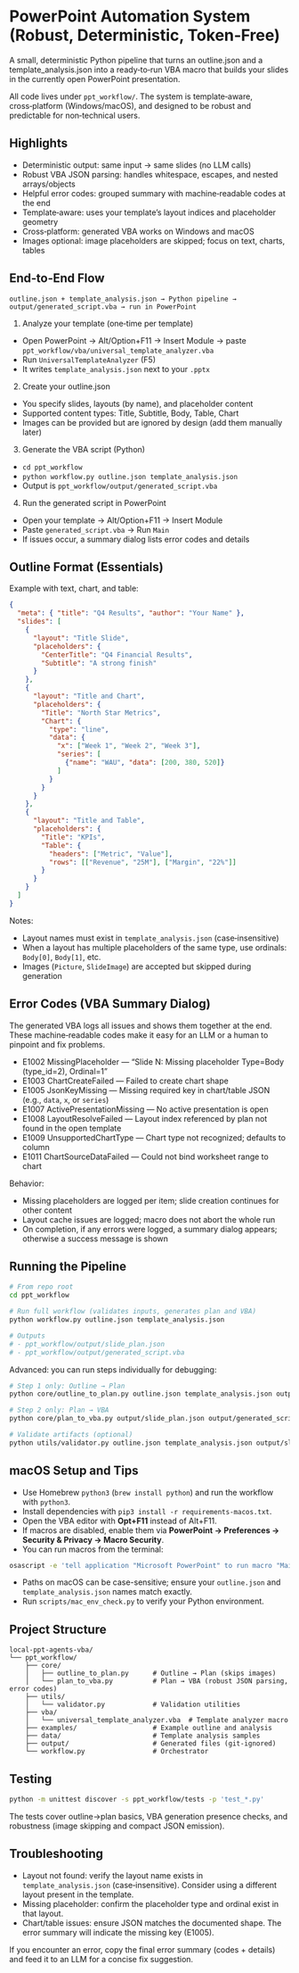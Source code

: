 # PowerPoint Automation System (Robust, Deterministic, Token‑Free)

A small, deterministic Python pipeline that turns an outline.json and a template_analysis.json into a ready‑to‑run VBA macro that builds your slides in the currently open PowerPoint presentation.

All code lives under `ppt_workflow/`. The system is template‑aware, cross‑platform (Windows/macOS), and designed to be robust and predictable for non‑technical users.

## Highlights

- Deterministic output: same input → same slides (no LLM calls)
- Robust VBA JSON parsing: handles whitespace, escapes, and nested arrays/objects
- Helpful error codes: grouped summary with machine‑readable codes at the end
- Template‑aware: uses your template’s layout indices and placeholder geometry
- Cross‑platform: generated VBA works on Windows and macOS
- Images optional: image placeholders are skipped; focus on text, charts, tables

## End‑to‑End Flow

```
outline.json + template_analysis.json → Python pipeline → output/generated_script.vba → run in PowerPoint
```

1) Analyze your template (one‑time per template)
- Open PowerPoint → Alt/Option+F11 → Insert Module → paste `ppt_workflow/vba/universal_template_analyzer.vba`
- Run `UniversalTemplateAnalyzer` (F5)
- It writes `template_analysis.json` next to your `.pptx`

2) Create your outline.json
- You specify slides, layouts (by name), and placeholder content
- Supported content types: Title, Subtitle, Body, Table, Chart
- Images can be provided but are ignored by design (add them manually later)

3) Generate the VBA script (Python)
- `cd ppt_workflow`
- `python workflow.py outline.json template_analysis.json`
- Output is `ppt_workflow/output/generated_script.vba`

4) Run the generated script in PowerPoint
- Open your template → Alt/Option+F11 → Insert Module
- Paste `generated_script.vba` → Run `Main`
- If issues occur, a summary dialog lists error codes and details

## Outline Format (Essentials)

Example with text, chart, and table:

```json
{
  "meta": { "title": "Q4 Results", "author": "Your Name" },
  "slides": [
    {
      "layout": "Title Slide",
      "placeholders": {
        "CenterTitle": "Q4 Financial Results",
        "Subtitle": "A strong finish"
      }
    },
    {
      "layout": "Title and Chart",
      "placeholders": {
        "Title": "North Star Metrics",
        "Chart": {
          "type": "line",
          "data": {
            "x": ["Week 1", "Week 2", "Week 3"],
            "series": [
              {"name": "WAU", "data": [200, 380, 520]}
            ]
          }
        }
      }
    },
    {
      "layout": "Title and Table",
      "placeholders": {
        "Title": "KPIs",
        "Table": {
          "headers": ["Metric", "Value"],
          "rows": [["Revenue", "25M"], ["Margin", "22%"]]
        }
      }
    }
  ]
}
```

Notes:
- Layout names must exist in `template_analysis.json` (case‑insensitive)
- When a layout has multiple placeholders of the same type, use ordinals: `Body[0]`, `Body[1]`, etc.
- Images (`Picture`, `SlideImage`) are accepted but skipped during generation

## Error Codes (VBA Summary Dialog)

The generated VBA logs all issues and shows them together at the end. These machine‑readable codes make it easy for an LLM or a human to pinpoint and fix problems.

- E1002 MissingPlaceholder — “Slide N: Missing placeholder Type=Body (type_id=2), Ordinal=1”
- E1003 ChartCreateFailed — Failed to create chart shape
- E1005 JsonKeyMissing — Missing required key in chart/table JSON (e.g., `data`, `x`, or `series`)
- E1007 ActivePresentationMissing — No active presentation is open
- E1008 LayoutResolveFailed — Layout index referenced by plan not found in the open template
- E1009 UnsupportedChartType — Chart type not recognized; defaults to column
- E1011 ChartSourceDataFailed — Could not bind worksheet range to chart

Behavior:
- Missing placeholders are logged per item; slide creation continues for other content
- Layout cache issues are logged; macro does not abort the whole run
- On completion, if any errors were logged, a summary dialog appears; otherwise a success message is shown

## Running the Pipeline

```bash
# From repo root
cd ppt_workflow

# Run full workflow (validates inputs, generates plan and VBA)
python workflow.py outline.json template_analysis.json

# Outputs
# - ppt_workflow/output/slide_plan.json
# - ppt_workflow/output/generated_script.vba
```

Advanced: you can run steps individually for debugging:

```bash
# Step 1 only: Outline → Plan
python core/outline_to_plan.py outline.json template_analysis.json output/slide_plan.json

# Step 2 only: Plan → VBA
python core/plan_to_vba.py output/slide_plan.json output/generated_script.vba

# Validate artifacts (optional)
python utils/validator.py outline.json template_analysis.json output/slide_plan.json output/generated_script.vba
```

## macOS Setup and Tips

- Use Homebrew `python3` (`brew install python`) and run the workflow with `python3`.
- Install dependencies with `pip3 install -r requirements-macos.txt`.
- Open the VBA editor with **Opt+F11** instead of Alt+F11.
- If macros are disabled, enable them via **PowerPoint → Preferences → Security & Privacy → Macro Security**.
- You can run macros from the terminal:

```bash
osascript -e 'tell application "Microsoft PowerPoint" to run macro "Main"'
```

- Paths on macOS can be case-sensitive; ensure your `outline.json` and `template_analysis.json` names match exactly.
- Run `scripts/mac_env_check.py` to verify your Python environment.

## Project Structure

```
local-ppt-agents-vba/
└── ppt_workflow/
    ├── core/
    │   ├── outline_to_plan.py      # Outline → Plan (skips images)
    │   └── plan_to_vba.py          # Plan → VBA (robust JSON parsing, error codes)
    ├── utils/
    │   └── validator.py            # Validation utilities
    ├── vba/
    │   └── universal_template_analyzer.vba  # Template analyzer macro
    ├── examples/                   # Example outline and analysis
    ├── data/                       # Template analysis samples
    ├── output/                     # Generated files (git-ignored)
    └── workflow.py                 # Orchestrator
```

## Testing

```bash
python -m unittest discover -s ppt_workflow/tests -p 'test_*.py'
```

The tests cover outline→plan basics, VBA generation presence checks, and robustness (image skipping and compact JSON emission).

## Troubleshooting

- Layout not found: verify the layout name exists in `template_analysis.json` (case‑insensitive). Consider using a different layout present in the template.
- Missing placeholder: confirm the placeholder type and ordinal exist in that layout.
- Chart/table issues: ensure JSON matches the documented shape. The error summary will indicate the missing key (E1005).

If you encounter an error, copy the final error summary (codes + details) and feed it to an LLM for a concise fix suggestion.

